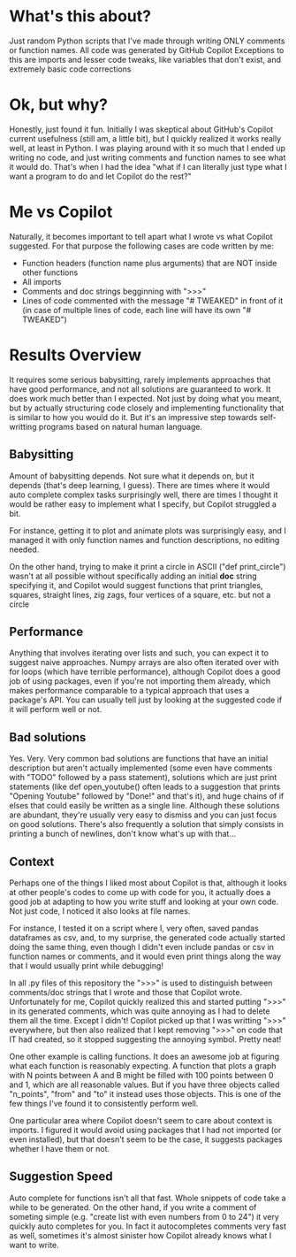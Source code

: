# What's this about?
Just random Python scripts that I've made through writing ONLY comments or function names. All code was generated by GitHub Copilot Exceptions to this are imports and lesser code tweaks, like variables that don't exist, and extremely basic code corrections

# Ok, but why?
Honestly, just found it fun. Initially I was skeptical about GitHub's Copilot current usefulness (still am, a little bit), but I quickly realized it works really well, at least in Python. I was playing around with it so much that I ended up writing no code, and just writing comments and function names to see what it would do. That's when I had the idea "what if I can literally just type what I want a program to do and let Copilot do the rest?"

# Me vs Copilot
Naturally, it becomes important to tell apart what I wrote vs what Copilot suggested. For that purpose the following cases are code written by me:
- Function headers (function name plus arguments) that are NOT inside other functions
- All imports
- Comments and doc strings begginning with ">>>"
- Lines of code commented with the message "# TWEAKED" in front of it (in case of multiple lines of code, each line will have its own "# TWEAKED")

# Results Overview
It requires some serious babysitting, rarely implements approaches that have good performance, and not all solutions are guaranteed to work. It does work much better than I expected. Not just by doing what you meant, but by actually structuring code closely and implementing functionality that is similar to how you would do it. But it's an impressive step towards self-writting programs based on natural human language.

## Babysitting
Amount of babysitting depends. Not sure what it depends on, but it depends (that's deep learning, I guess). There are times where it would auto complete complex tasks surprisingly well, there are times I thought it would be rather easy to implement what I specify, but Copilot struggled a bit.

For instance, getting it to plot and animate plots was surprisingly easy, and I managed it with only function names and function descriptions, no editing needed.

On the other hand, trying to make it print a circle in ASCII ("def print_circle") wasn't at all possible without specifically adding an initial __doc__ string specifying it, and
Copilot would suggest functions that print triangles, squares, straight lines, zig zags, four vertices of a square, etc. but not a circle

## Performance
Anything that involves iterating over lists and such, you can expect it to suggest naive approaches. Numpy arrays are also often iterated over with for loops (which have terrible performance), although Copilot does a good job of using packages, even if you're not importing them already, which makes performance comparable to a typical approach that uses a package's API. You can usually tell just by looking at the suggested code if it will perform well or not.

## Bad solutions
Yes. Very. Very common bad solutions are functions that have an initial description but aren't actually implemented (some even have comments with "TODO" followed by a pass statement), solutions which are just print statements (like def open_youtube() often leads to a suggestion that prints "Opening Youtube" followed by "Done!" and that's it), and huge chains of if elses that could easily be written as a single line. Although these solutions are abundant, they're usually very easy to dismiss and you can just focus on good solutions. There's also frequently a solution that simply consists in printing a bunch of newlines, don't know what's up with that...

## Context
Perhaps one of the things I liked most about Copilot is that, although it looks at other people's codes to come up with code for you, it actually does a good job at adapting to how you write stuff and looking at your own code. Not just code, I noticed it also looks at file names.

For instance, I tested it on a script where I, very often, saved pandas dataframes as csv, and, to my surprise, the generated code actually started doing the same thing, even though I didn't even include pandas or csv in function names or comments, and it would even print things along the way that I would usually print while debugging!

In all .py files of this repository the ">>>" is used to distinguish between comments/doc strings that I wrote and those that Copilot wrote. Unfortunately for me, Copilot quickly realized this and started putting ">>>" in its generated comments, which was quite annoying as I had to delete them all the time. Except I didn't! Copilot picked up that I was writting ">>>" everywhere, but then also realized that I kept removing ">>>" on code that IT had created, so it stopped suggesting the annoying symbol. Pretty neat!

One other example is calling functions. It does an awesome job at figuring what each function is reasonably expecting. A function that plots a graph with N points between A and B might be filled with 100 points between 0 and 1, which are all reasonable values. But if you have three objects called "n_points", "from" and "to" it instead uses those objects. This is one of the few things I've found it to consistently perform well.

One particular area where Copilot doesn't seem to care about context is imports. I figured it would avoid using packages that I had not imported (or even installed), but that doesn't seem to be the case, it suggests packages whether I have them or not.

## Suggestion Speed
Auto complete for functions isn't all that fast. Whole snippets of code take a while to be generated. On the other hand, if you write a comment of someting simple (e.g. "create list with even numbers from 0 to 24") it very quickly auto completes for you. In fact it autocompletes comments very fast as well, sometimes it's almost sinister how Copilot already knows what I want to write.
